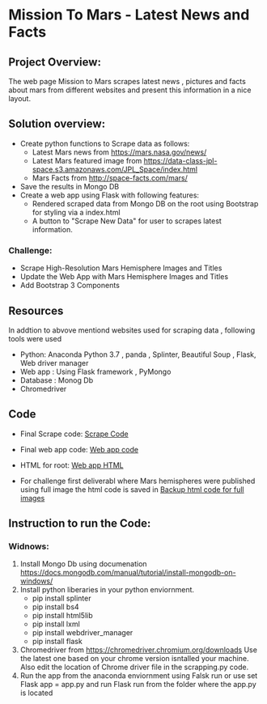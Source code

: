 # Mission To Mars - Latest News and Facts

## Project Overview:
The web page Mission to Mars scrapes latest news , pictures and facts about mars from different websites and present this information in a nice layout.

## Solution overview:

- Create python functions to Scrape data as follows:
    - Latest Mars news from https://mars.nasa.gov/news/
    - Latest Mars featured image from https://data-class-jpl-space.s3.amazonaws.com/JPL_Space/index.html
    - Mars Facts from http://space-facts.com/mars/
- Save the results in Mongo DB
- Create a web app using Flask with following features:
    - Rendered scraped data from Mongo DB on the root using Bootstrap for styling via a index.html
    - A button to "Scrape New Data" for user to scrapes latest information.

### Challenge:

- Scrape High-Resolution Mars Hemisphere Images and Titles
- Update the Web App with Mars Hemisphere Images and Titles
- Add Bootstrap 3 Components


## Resources
In addtion to abvove mentiond websites used for scraping data , following tools were used 
- Python: Anaconda Python 3.7 , panda , Splinter, Beautiful Soup , Flask, Web driver manager
- Web app : Using Flask framework , PyMongo
- Database : Monog Db
- Chromedriver 

## Code

- Final Scrape code: [Scrape Code](scrapping.py)
- Final web app code: [Web app code](app.py)
- HTML for root: [Web app HTML](templates\index.html)

- For challenge first deliverabl where Mars hemispheres were published using full image the html code is saved in [Backup html code for full images](\templates\Full_Image_D2_index.html)


## Instruction to run the Code:

### Widnows:

1. Install Mongo Db using documenation https://docs.mongodb.com/manual/tutorial/install-mongodb-on-windows/
2. Install python liberaries in your python enviornment.
    - pip install splinter
    - pip install bs4 
    - pip install html5lib
    - pip install lxml
    - pip install webdriver_manager
    - pip install flask
3. Chromedriver from https://chromedriver.chromium.org/downloads Use the latest one based on your chrome version isntalled your machine. Also edit the location of Chrome driver file in the scrapping.py code.
4. Run the app from the anaconda enviornment using Falsk run <full path to app.py> or use set Flask app = app.py and run Flask run from the folder where the app.py is located
